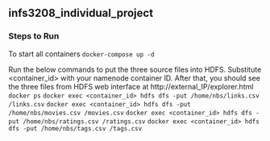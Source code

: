 ## infs3208_individual_project

### Steps to Run
To start all containers
`docker-compose up -d`

Run the below commands to put the three source files into HDFS. Substitute <container_id> with
your namenode container ID. After that, you should see the three files from HDFS web interface at
http://external_IP/explorer.html
`docker ps`
`docker exec <container_id> hdfs dfs -put /home/nbs/links.csv /links.csv`
`docker exec <container_id> hdfs dfs -put /home/nbs/movies.csv /movies.csv`
`docker exec <container_id> hdfs dfs -put /home/nbs/ratings.csv /ratings.csv`
`docker exec <container_id> hdfs dfs -put /home/nbs/tags.csv /tags.csv`

